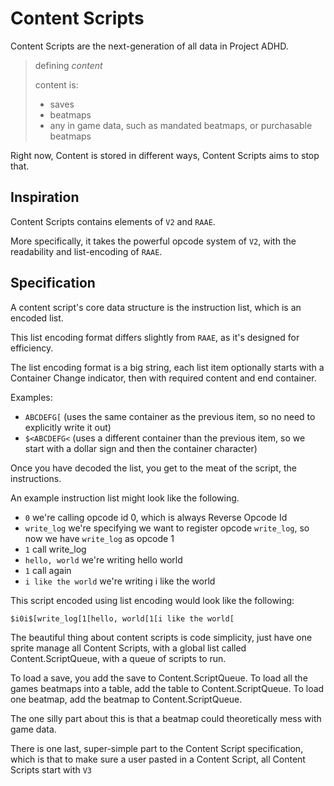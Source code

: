# Content Scripts

Content Scripts are the next-generation of all data in Project ADHD.

> defining *content*
>
> content is:
>   - saves
>   - beatmaps
>   - any in game data, such as mandated beatmaps, or purchasable beatmaps

Right now, Content is stored in different ways, Content Scripts
aims to stop that.

## Inspiration

Content Scripts contains elements of `V2` and `RAAE`.

More specifically, it takes the powerful opcode system of `V2`,
with the readability and list-encoding of `RAAE`.

## Specification

A content script's core data structure is the instruction list,
which is an encoded list.

This list encoding format differs slightly from `RAAE`, as it's
designed for efficiency.

The list encoding format is a big string, each list item optionally
starts with a Container Change indicator, then with required content and end container.

Examples:

- `ABCDEFG[` (uses the same container as the previous item, so no need to explicitly write it out)
- `$<ABCDEFG<` (uses a different container than the previous item, so we start with a dollar sign and then the container
  character)

Once you have decoded the list, you get to the meat of the script, the instructions.

An example instruction list might look like the following.

- `0` we're calling opcode id 0, which is always Reverse Opcode Id
- `write_log` we're specifying we want to register opcode `write_log`, so now we have `write_log` as opcode 1
- `1` call write_log
- `hello, world` we're writing hello world
- `1` call again
- `i like the world` we're writing i like the world

This script encoded using list encoding would look like the following:

```adhd
$i0i$[write_log[1[hello, world[1[i like the world[
```

The beautiful thing about content scripts is code simplicity, just have one sprite manage all Content Scripts,
with a global list called Content.ScriptQueue, with a queue of scripts to run.

To load a save, you add the save to Content.ScriptQueue.
To load all the games beatmaps into a table, add the table to Content.ScriptQueue.
To load one beatmap, add the beatmap to Content.ScriptQueue.

The one silly part about this is that a beatmap could theoretically mess with game data.

There is one last, super-simple part to the Content Script specification, which is that to make sure a user
pasted in a Content Script, all Content Scripts start with `V3`
